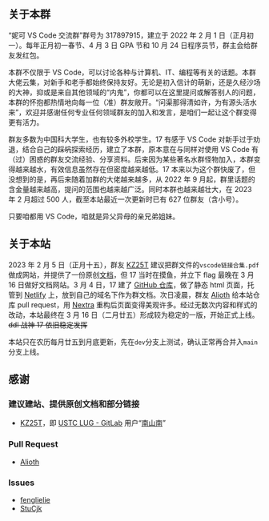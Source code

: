 ## 关于本群

“妮可 VS Code 交流群”群号为 317897915，建立于 2022 年 2 月 1 日（正月初一）。每年正月初一春节、4 月 3 日 GPA 节和 10 月 24 日程序员节，群主会给群友发红包。

本群不仅限于 VS Code，可以讨论各种与计算机、IT、编程等有关的话题。本群大佬云集，对新手和老手都始终保持友好。无论是初入信计的萌新，还是久经沙场的大神，抑或是来自其他领域的“内鬼”，你都可以在这里提问或解答别人的问题，本群的怀抱都热情地向每一位（准）群友敞开。“问渠那得清如许，为有源头活水来”，欢迎并感谢任何专业任何领域群友的加入和发言，是咱们一起让这个群变得更有活力。

群友多数为中国科大学生，也有较多外校学生。17 有感于 VS Code 对新手过于劝退，结合自己的~~踩坑~~探索经历，建立了本群，原本意在与同样对使用 VS Code 有（过）困惑的群友交流经验、分享资料。后来因为某些著名水群怪物加入，本群变得越来越水，有效信息虽然存在但密度越来越低。17 本来以为这个群快废了，但没想到的是，再后来随着加群的大佬越来越多，从 2022 年 9 月起，群里话题的含金量越来越高，提问的范围也越来越广泛。同时本群也越来越壮大，在 2023 年 2 月超过 500 人，截至本站最近一次更新时已有 627 位群友（含小号）。

只要咱都用 VS Code，咱就是异父异母的亲兄弟姐妹。

## 关于本站

2023 年 2 月 5 日（正月十五），群友 [KZ25T](https://github.com/KZ25T) 建议把群文件的`vscode链接合集.pdf`做成网站，并提供了一份原创[文档](https://git.lug.ustc.edu.cn/CA/2022ics/-/tree/master/documents)，但 17 当时在摸鱼，并立下 flag 最晚在 3 月 16 日做好文档网站。3 月 4 日，17 建了 [GitHub 仓库](https://github.com/iw17/vscode)，做了静态 html 页面，托管到 [Netlify](https://netlify.com) 上，放到自己的域名下作为群文档。次日凌晨，群友 [Alioth](https://github.com/EpsUMa) 给本站仓库 pull request，用 [Nextra](https://nextra.site) 重构后页面变得美观许多。经过无数次内容和样式的改动，本站最终在 3 月 16 日（二月廿五）形成较为稳定的一版，开始正式上线。~~ddl 战神 17 依旧稳定发挥~~

本站只在农历每月廿五到月底更新，先在`dev`分支上测试，确认正常再合并入`main`分支上线。

## 感谢

### 建议建站、提供原创文档和部分链接

- [KZ25T](https://github.com/KZ25T)，即 [USTC LUG - GitLab](https://git.lug.ustc.edu.cn) 用户“[南山南](https://git.lug.ustc.edu.cn/CA)”

### Pull Request

- [Alioth](https://github.com/EpsUMa)

### Issues

- [fenglielie](https://github.com/fenglielie)
- [StuCjk](https://github.com/StuCjk)
